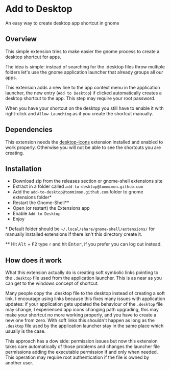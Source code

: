 # Add to Desktop
An easy way to create desktop app shortcut in gnome

## Overview
This simple extension tries to make easier the gnome process to create a desktop
shortcut for apps.

The idea is simple: instead of searching for the .desktop files throw multiple
folders let's use the gnome application launcher that already groups all our apps.

This extension adds a new line to the app context menu in the application launcher,
the new entry (`Add to Desktop`) if clicked automatically creates a desktop shortcut
to the app. This step may require your root password.

When you have your shortcut on the desktop you still have to enable it with
right-click and `Allow Launching` as if you create the shortcut manually.

## Dependencies
This extension needs the [desktop-icons](https://extensions.gnome.org/extension/1465/desktop-icons/)
extension installed and enabled to work properly.
Otherwise you will not be able to see the shortcuts you are creating.

## Installation
- Download zip from the releases section or gnome-shell extensions site
- Extract in a folder called `add-to-desktop@tommimon.github.com`
- Add the `add-to-desktop@tommimon.github.com` folder to gnome extensions folder*
- Restart the Gnome-Shell**
- Open (or restart) the Extensions app
- Enable `Add to Desktop`
- Enjoy

\* Default folder should be `~/.local/share/gnome-shell/extensions/` for manually installed extensions
if there isn't this directory create it.

\** Hit <kbd>Alt</kbd> + <kbd>F2</kbd> type `r` and hit <kbd>Enter</kbd>, if you prefer 
you can log out instead.

## How does it work
What this extension actually do is creating soft symbolic links pointing to the
`.desktop` file used from the application launcher. This is as near as you
can get to the windows concept of shortcut.

Many people copy the .desktop file to the desktop instead of creating a soft link.
I encourage using links because this fixes many issues with application updates:
if your application gets updated the behaviour of the `.desktop` file may change, I
experienced app icons changing path upgrading, this may make your shortcut no more
working properly, and you have to create a new one from zero. With soft links this shouldn't
happen as long as the `.desktop` file used by the application launcher stay in the
same place which usually is the case.

This approach has a dow side: permission issues but now this extension takes care automatically
of those problems and changes the launcher file permissions adding the executable
permission if and only when needed. This operation may require root authentication
if the file is owned by another user.
